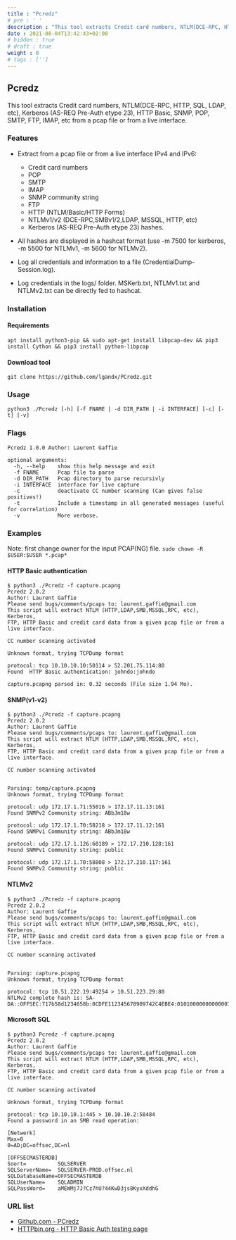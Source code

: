 ```yaml
---
title : "Pcredz"
# pre : ' '
description : "This tool extracts Credit card numbers, NTLM(DCE-RPC, HTTP, SQL, LDAP, etc), Kerberos (AS-REQ Pre-Auth etype 23), HTTP Basic, SNMP, POP, SMTP, FTP, IMAP, etc from a pcap file or from a live interface."
date : 2021-08-04T13:42:43+02:00
# hidden : true
# draft : true
weight : 0
# tags : ['']
---
```


## Pcredz

This tool extracts Credit card numbers, NTLM(DCE-RPC, HTTP, SQL, LDAP, etc), Kerberos (AS-REQ Pre-Auth etype 23), HTTP Basic, SNMP, POP, SMTP, FTP, IMAP, etc from a pcap file or from a live interface.

### Features

* Extract from a pcap file or from a live interface IPv4 and IPv6:
  * Credit card numbers
  * POP
  * SMTP
  * IMAP
  * SNMP community string
  * FTP
  * HTTP (NTLM/Basic/HTTP Forms)
  * NTLMv1/v2 (DCE-RPC,SMBv1/2,LDAP, MSSQL, HTTP, etc)
  * Kerberos (AS-REQ Pre-Auth etype 23) hashes.

* All hashes are displayed in a hashcat format (use -m 7500 for kerberos, -m 5500 for NTLMv1, -m 5600 for NTLMv2).

* Log all credentials and information to a file (CredentialDump-Session.log).

* Log credentials in the logs/ folder. MSKerb.txt, NTLMv1.txt and NTLMv2.txt can be directly fed to hashcat.

### Installation

#### Requirements

```plain
apt install python3-pip && sudo apt-get install libpcap-dev && pip3 install Cython && pip3 install python-libpcap
```

#### Download tool

```plain
git clone https://github.com/lgandx/PCredz.git
```

### Usage

```plain
python3 ./Pcredz [-h] [-f FNAME | -d DIR_PATH | -i INTERFACE] [-c] [-t] [-v]
```

### Flags

```plain
Pcredz 1.0.0 Author: Laurent Gaffie

optional arguments:
  -h, --help    show this help message and exit
  -f FNAME      Pcap file to parse
  -d DIR_PATH   Pcap directory to parse recursivly
  -i INTERFACE  interface for live capture
  -c            deactivate CC number scanning (Can gives false positives!)
  -t            Include a timestamp in all generated messages (useful for correlation)
  -v            More verbose.
```

### Examples

Note: first change owner for the input PCAP(NG) file. `sudo chown -R $USER:$USER *.pcap*`

#### HTTP Basic authentication

```plain
$ python3 ./Pcredz -f capture.pcapng
Pcredz 2.0.2
Author: Laurent Gaffie
Please send bugs/comments/pcaps to: laurent.gaffie@gmail.com
This script will extract NTLM (HTTP,LDAP,SMB,MSSQL,RPC, etc), Kerberos,
FTP, HTTP Basic and credit card data from a given pcap file or from a live interface.

CC number scanning activated

Unknown format, trying TCPDump format

protocol: tcp 10.10.10.10:50114 > 52.201.75.114:80
Found  HTTP Basic authentication: johndo:johndo

capture.pcapng parsed in: 0.32 seconds (File size 1.94 Mo).
```

#### SNMP(v1-v2)

```plain
$ python3 ./Pcredz -f capture.pcapng
Pcredz 2.0.2
Author: Laurent Gaffie
Please send bugs/comments/pcaps to: laurent.gaffie@gmail.com
This script will extract NTLM (HTTP,LDAP,SMB,MSSQL,RPC, etc), Kerberos,
FTP, HTTP Basic and credit card data from a given pcap file or from a live interface.

CC number scanning activated


Parsing: temp/capture.pcapng
Unknown format, trying TCPDump format

protocol: udp 172.17.1.71:55016 > 172.17.11.13:161
Found SNMPv2 Community string: ABbJm18w

protocol: udp 172.17.1.70:58218 > 172.17.11.12:161
Found SNMPv1 Community string: ABbJm18w

protocol: udp 172.17.1.126:60189 > 172.17.210.128:161
Found SNMPv1 Community string: public

protocol: udp 172.17.1.70:58808 > 172.17.210.117:161
Found SNMPv2 Community string: public
```

#### NTLMv2

```plain
$ python3 ./Pcredz -f capture.pcapng
Pcredz 2.0.2
Author: Laurent Gaffie
Please send bugs/comments/pcaps to: laurent.gaffie@gmail.com
This script will extract NTLM (HTTP,LDAP,SMB,MSSQL,RPC, etc), Kerberos,
FTP, HTTP Basic and credit card data from a given pcap file or from a live interface.

CC number scanning activated


Parsing: capture.pcapng
Unknown format, trying TCPDump format

protocol: tcp 10.51.222.19:49254 > 10.51.223.29:80
NTLMv2 complete hash is: SA-DA::OFFSEC:717b58d1234658b:0CDFE112345678909742C4EBE4:01010000000000007E9CBA2A3E0FD7017720946CFDAC6FB7000000000200060053004D0042000100160053004D0042002D0054004F004F004C004B00490054000400120073006D0062002E006C006F00630061006C000300280073006500720076006500720032003000300033002E007610064000000000000000000
```

#### Microsoft SQL

```plain
$ python3 Pcredz -f capture.pcapng                         
Pcredz 2.0.2
Author: Laurent Gaffie
Please send bugs/comments/pcaps to: laurent.gaffie@gmail.com
This script will extract NTLM (HTTP,LDAP,SMB,MSSQL,RPC, etc), Kerberos,
FTP, HTTP Basic and credit card data from a given pcap file or from a live interface.

CC number scanning activated

Unknown format, trying TCPDump format

protocol: tcp 10.10.10.1:445 > 10.10.10.2:58484
Found a password in an SMB read operation:

[Netwerk]
Max=0
0=AD;DC=offsec,DC=nl

[OFFSECMASTERDB]
Soort=          SQLSERVER
SQLServerName=  SQLSERVER-PROD.offsec.nl
SQLDatabaseName=OFFSECMASTERDB
SQLUserName=    SQLADMIN
SQLPassWord=    aMEWMj7J?Cz7hU?44KwD3js8KyxXddhG
```

### URL list

* [Github.com - PCredz](https://github.com/lgandx/PCredz)
* [HTTPbin.org - HTTP Basic Auth testing page](http://httpbin.org/basic-auth/user/passwd)
